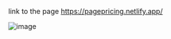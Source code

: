 link to the page
https://pagepricing.netlify.app/


![image](https://user-images.githubusercontent.com/26018702/128589675-ed5e4b7d-86ae-4426-96dd-c1204ad55e6d.png)

